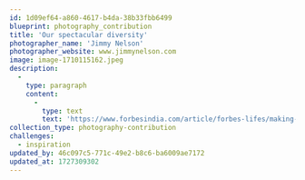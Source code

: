 ```yaml
---
id: 1d09ef64-a860-4617-b4da-38b33fbb6499
blueprint: photography_contribution
title: 'Our spectacular diversity'
photographer_name: 'Jimmy Nelson'
photographer_website: www.jimmynelson.com
image: image-1710115162.jpeg
description:
  -
    type: paragraph
    content:
      -
        type: text
        text: 'https://www.forbesindia.com/article/forbes-lifes/making-a-picture-is-the-last-thing-that-happens-jimmy-nelson/52863/1'
collection_type: photography-contribution
challenges:
  - inspiration
updated_by: 46c097c5-771c-49e2-b8c6-ba6009ae7172
updated_at: 1727309302
---
```

